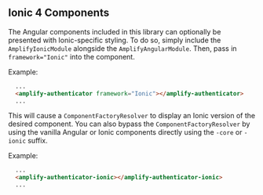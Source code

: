 ## Ionic 4 Components
The Angular components included in this library can optionally be presented with Ionic-specific styling.  To do so, simply include the `AmplifyIonicModule` alongside the `AmplifyAngularModule`.  Then, pass in `framework="Ionic"` into the component.

Example:

```html
  ...
  <amplify-authenticator framework="Ionic"></amplify-authenticator>
  ...
```

This will cause a `ComponentFactoryResolver` to display an Ionic version of the desired component.  You can also bypass the `ComponentFactoryResolver` by using the vanilla Angular or Ionic components directly using the `-core` or `-ionic` suffix.

Example:

```html
  ...
  <amplify-authenticator-ionic></amplify-authenticator-ionic>
  ...
```